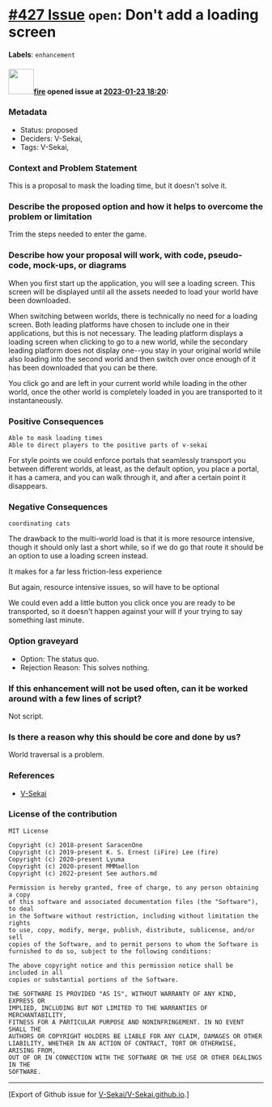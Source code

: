 # [\#427 Issue](https://github.com/V-Sekai/V-Sekai.github.io/issues/427) `open`:  Don't add a loading screen
**Labels**: `enhancement`


#### <img src="https://avatars.githubusercontent.com/u/32321?u=c2e06a3d2b49a467aa907e54aa259516440267cc&v=4" width="50">[fire](https://github.com/fire) opened issue at [2023-01-23 18:20](https://github.com/V-Sekai/V-Sekai.github.io/issues/427):

### Metadata

- Status: proposed <!-- draft | proposed | rejected | accepted | deprecated | superseded by -->
- Deciders: V-Sekai,
- Tags: V-Sekai,


### Context and Problem Statement

This is a proposal to mask the loading time, but it doesn't solve it.

### Describe the proposed option and how it helps to overcome the problem or limitation

Trim the steps needed to enter the game.

### Describe how your proposal will work, with code, pseudo-code, mock-ups, or diagrams

When you first start up the application, you will see a loading screen. This screen will be displayed until all the assets needed to load your world have been downloaded.

When switching between worlds, there is technically no need for a loading screen. Both leading platforms have chosen to include one in their applications, but this is not necessary. The leading platform displays a loading screen when clicking to go to a new world, while the secondary leading platform does not display one--you stay in your original world while also loading into the second world and then switch over once enough of it has been downloaded that you can be there.

You click go and are left in your current world while loading in the other world, once the other world is completely loaded in you are transported to it instantaneously.

### Positive Consequences

    Able to mask loading times
    Able to direct players to the positive parts of v-sekai

For style points we could enforce portals that seamlessly transport you between different worlds, at least, as the default option, you place a portal, it has a camera, and you can walk through it, and after a certain point it disappears.

### Negative Consequences

    coordinating cats

The drawback to the multi-world load is that it is more resource intensive, though it should only last a short while, so if we do go that route it should be an option to use a loading screen instead.

It makes for a far less friction-less experience

But again, resource intensive issues, so will have to be optional

We could even add a little button you click once you are ready to be transported, so it doesn't happen against your will if your trying to say something last minute.

### Option graveyard

- Option: The status quo. <!-- List the proposed options no longer open for consideration. -->
- Rejection Reason: This solves nothing. <!-- List the reasons for the rejection: (the bad traits) -->


### If this enhancement will not be used often, can it be worked around with a few lines of script?

Not script.

### Is there a reason why this should be core and done by us?

World traversal is a problem.

### References

- [V-Sekai](https://v-sekai.org/)


### License of the contribution

```
MIT License

Copyright (c) 2018-present SaracenOne
Copyright (c) 2019-present K. S. Ernest (iFire) Lee (fire)
Copyright (c) 2020-present Lyuma
Copyright (c) 2020-present MMMaellon
Copyright (c) 2022-present See authors.md

Permission is hereby granted, free of charge, to any person obtaining a copy
of this software and associated documentation files (the "Software"), to deal
in the Software without restriction, including without limitation the rights
to use, copy, modify, merge, publish, distribute, sublicense, and/or sell
copies of the Software, and to permit persons to whom the Software is
furnished to do so, subject to the following conditions:

The above copyright notice and this permission notice shall be included in all
copies or substantial portions of the Software.

THE SOFTWARE IS PROVIDED "AS IS", WITHOUT WARRANTY OF ANY KIND, EXPRESS OR
IMPLIED, INCLUDING BUT NOT LIMITED TO THE WARRANTIES OF MERCHANTABILITY,
FITNESS FOR A PARTICULAR PURPOSE AND NONINFRINGEMENT. IN NO EVENT SHALL THE
AUTHORS OR COPYRIGHT HOLDERS BE LIABLE FOR ANY CLAIM, DAMAGES OR OTHER
LIABILITY, WHETHER IN AN ACTION OF CONTRACT, TORT OR OTHERWISE, ARISING FROM,
OUT OF OR IN CONNECTION WITH THE SOFTWARE OR THE USE OR OTHER DEALINGS IN THE
SOFTWARE.
```





-------------------------------------------------------------------------------



[Export of Github issue for [V-Sekai/V-Sekai.github.io](https://github.com/V-Sekai/V-Sekai.github.io).]
